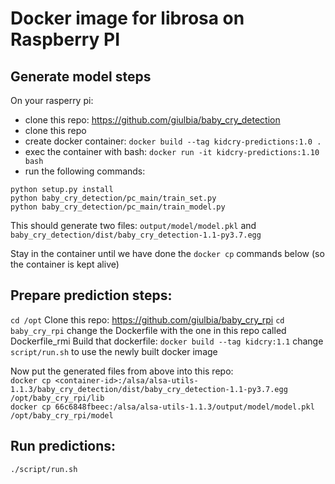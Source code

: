 # Docker image for librosa on Raspberry PI

## Generate model steps
On your rasperry pi:
- clone this repo: https://github.com/giulbia/baby_cry_detection
- clone this repo
- create docker container: `docker build --tag kidcry-predictions:1.0 .`
- exec the container with bash: `docker run -it kidcry-predictions:1.10 bash`
- run the following commands:
```
python setup.py install
python baby_cry_detection/pc_main/train_set.py
python baby_cry_detection/pc_main/train_model.py
```

This should generate two files: 
`output/model/model.pkl` and `baby_cry_detection/dist/baby_cry_detection-1.1-py3.7.egg`  

Stay in the container until we have done the `docker cp` commands below (so the container is kept alive)

## Prepare prediction steps:
`cd /opt`
Clone this repo: https://github.com/giulbia/baby_cry_rpi
`cd baby_cry_rpi` 
change the Dockerfile with the one in this repo called Dockerfile_rmi 
Build that dockerfile: `docker build --tag kidcry:1.1`
change `script/run.sh` to use the newly built docker image


Now put the generated files from above into this repo:  
`docker cp <container-id>:/alsa/alsa-utils-1.1.3/baby_cry_detection/dist/baby_cry_detection-1.1-py3.7.egg /opt/baby_cry_rpi/lib`  
`docker cp 66c6848fbeec:/alsa/alsa-utils-1.1.3/output/model/model.pkl /opt/baby_cry_rpi/model`

## Run predictions:
`./script/run.sh`






